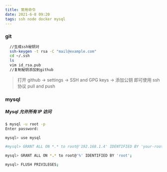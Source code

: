 ```yaml
---
title: 常用命令
date: 2021-6-8 09:20
tags: ssh node docker mysql
---
```


### git

```sh
  //生成ssh秘钥对
  ssh-keygen -t rsa -C "mail@example.com"
  cd ~/.ssh
  ls
  vim id_rsa.pub
  //复制秘钥添加到github
```

> 打开 github -> settings -> SSH and GPG keys -> 添加公钥
> 即可使用 ssh 协议 pull and push

### mysql

##### Mysql 允许所有 IP 访问

```sh
$ mysql -u root -p
Enter password:

mysql> use mysql

#mysql> GRANT ALL ON *.* to root@'192.168.1.4' IDENTIFIED BY 'your-root-password';

mysql> GRANT ALL ON *.* to root@'%' IDENTIFIED BY 'root';

mysql> FLUSH PRIVILEGES;
```
